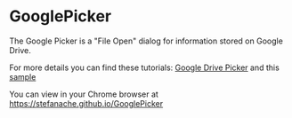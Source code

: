 # GooglePicker
The Google Picker is a "File Open" dialog for information stored on Google Drive. 

For more details you can find these tutorials: <a href="https://developers.google.com/drive/picker/guides/overview">Google Drive Picker</a> and this <a href="https://developers.google.com/drive/picker/guides/sample">sample</a>

You can view in your Chrome browser at <a href="https://stefanache.github.io/GooglePicker/index.html">https://stefanache.github.io/GooglePicker</a>
